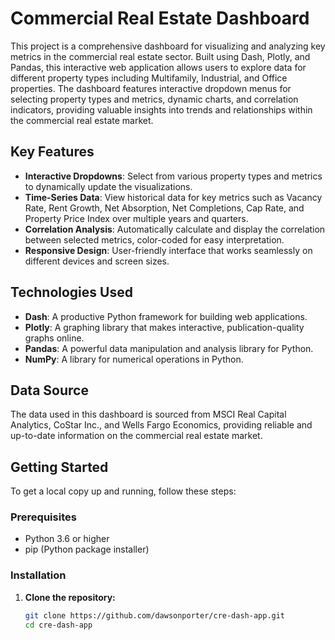 # Commercial Real Estate Dashboard

This project is a comprehensive dashboard for visualizing and analyzing key metrics in the commercial real estate sector. Built using Dash, Plotly, and Pandas, this interactive web application allows users to explore data for different property types including Multifamily, Industrial, and Office properties. The dashboard features interactive dropdown menus for selecting property types and metrics, dynamic charts, and correlation indicators, providing valuable insights into trends and relationships within the commercial real estate market.

## Key Features

- **Interactive Dropdowns**: Select from various property types and metrics to dynamically update the visualizations.
- **Time-Series Data**: View historical data for key metrics such as Vacancy Rate, Rent Growth, Net Absorption, Net Completions, Cap Rate, and Property Price Index over multiple years and quarters.
- **Correlation Analysis**: Automatically calculate and display the correlation between selected metrics, color-coded for easy interpretation.
- **Responsive Design**: User-friendly interface that works seamlessly on different devices and screen sizes.

## Technologies Used

- **Dash**: A productive Python framework for building web applications.
- **Plotly**: A graphing library that makes interactive, publication-quality graphs online.
- **Pandas**: A powerful data manipulation and analysis library for Python.
- **NumPy**: A library for numerical operations in Python.

## Data Source

The data used in this dashboard is sourced from MSCI Real Capital Analytics, CoStar Inc., and Wells Fargo Economics, providing reliable and up-to-date information on the commercial real estate market.

## Getting Started

To get a local copy up and running, follow these steps:

### Prerequisites

- Python 3.6 or higher
- pip (Python package installer)

### Installation

1. **Clone the repository:**
   ```bash
   git clone https://github.com/dawsonporter/cre-dash-app.git
   cd cre-dash-app
